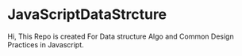 # JavaScriptDataStrcture


Hi, This Repo is created For Data structure Algo and Common Design Practices in Javascript.
